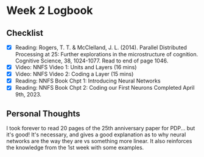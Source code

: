 # Week 2 Logbook

## Checklist
- [x] Reading: Rogers, T. T. & McClelland, J. L. (2014). Parallel Distributed Processing at 25: Further explorations in the microstructure of cognition. Cognitive Science, 38, 1024-1077. Read to end of page 1046.
- [x] Video: NNFS Video 1: Units and Layers (16 mins)
- [x] Video: NNFS Video 2: Coding a Layer (15 mins)
- [x] Reading: NNFS Book Chpt 1: Introducing Neural Networks
- [x] Reading: NNFS Book Chpt 2: Coding our First Neurons
Completed April 9th, 2023. 

## Personal Thoughts
I took forever to read 20 pages of the 25th anniversary paper for PDP... but it's good! It's necessary, and gives a good explanation as to why neural networks are the way they are vs something more linear. It also reinforces the knowledge from the 1st week with some examples. 
